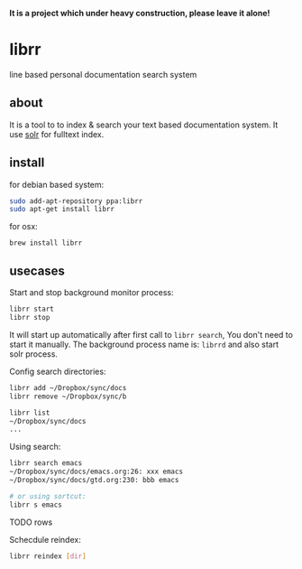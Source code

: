 **It is a project which under heavy construction, please leave it alone!**

# librr

line based personal documentation search system

## about

It is a tool to to index & search your text based documentation system.
It use [solr](http://lucene.apache.org/solr/) for fulltext index.

## install

for debian based system:

```sh
sudo add-apt-repository ppa:librr
sudo apt-get install librr
```

for osx:

```
brew install librr
```

## usecases

Start and stop background monitor process:

```sh
librr start
librr stop
```

It will start up automatically after first call to `librr search`,
You don't need to start it manually.
The background process name is: `librrd` and also start solr process.

Config search directories:

```sh
librr add ~/Dropbox/sync/docs
librr remove ~/Dropbox/sync/b

librr list
~/Dropbox/sync/docs
...
```

Using search:

```sh
librr search emacs
~/Dropbox/sync/docs/emacs.org:26: xxx emacs
~/Dropbox/sync/docs/gtd.org:230: bbb emacs

# or using sortcut:
librr s emacs
```

TODO rows

Schecdule reindex:

```sh
librr reindex [dir]
```
